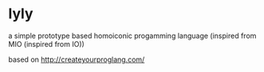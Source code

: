 lyly
====

a simple prototype based homoiconic progamming language (inspired from MIO (inspired from IO))

based on http://createyourproglang.com/
